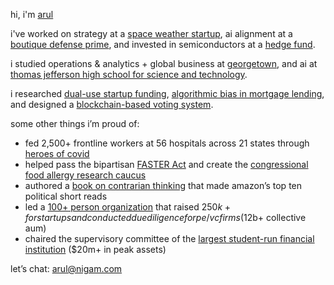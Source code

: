 hi, i'm [arul](https://www.linkedin.com/in/arul-nigam/) 

i've worked on strategy at a [space weather startup](https://www.ensemblespacelabs.com/), ai alignment at a [boutique defense prime](https://globalinfotek.com/), and invested in semiconductors at a [hedge fund](https://point72.com/).

i studied operations & analytics + global business at [georgetown](https://www.georgetown.edu/), and ai at [thomas jefferson high school for science and technology](https://en.wikipedia.org/wiki/Thomas_Jefferson_High_School_for_Science_and_Technology).

i researched [dual-use startup funding](https://repository.digital.georgetown.edu/handle/10822/1101032), [algorithmic bias in mortgage lending](https://drive.google.com/file/d/1Wv-2oA8v9dSkIqMM168l6KIJ3VlqPKJk/view), and designed a [blockchain-based voting system](https://www.teknos.org/home/2021/3/31/electoral-fraud-blocked-amp-chained-design-of-a-novel-secure-cryptographic-amp-blockchain-based-voting-architecture?rq=nigam).

some other things i’m proud of:
- fed 2,500+ frontline workers at 56 hospitals across 21 states through [heroes of covid](https://www.heroesofcovidinitiative.com/)
- helped pass the bipartisan [FASTER Act](https://thehill.com/blogs/congress-blog/politics/546602-passage-of-faster-act-is-critical-for-food-allergy-community/) and create the [congressional food allergy research caucus](https://www.foodallergy.org/media-room/fare-applauds-creation-congressional-food-allergy-research-caucus)
- authored a [book on contrarian thinking](https://www.amazon.com/gp/product/B08LVGGWZP) that made amazon’s top ten political short reads
- led a [100+ person organization](https://georgetownstudentcapital.com/) that raised $250k+ for startups and conducted due diligence for pe/vc firms ($12b+ collective aum)
- chaired the supervisory committee of the [largest student-run financial institution](https://www.guasfcu.com/) ($20m+ in peak assets)

let’s chat: [arul@nigam.com](mailto:arul@nigam.com)
